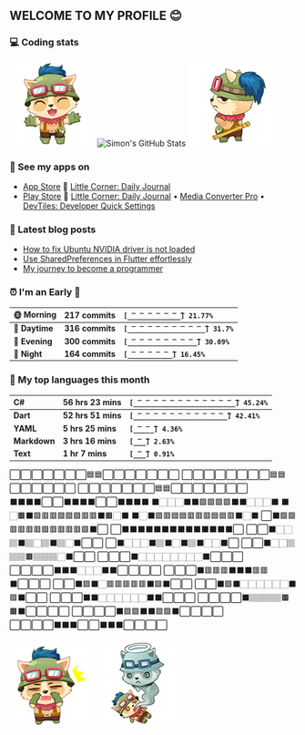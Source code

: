 ## WELCOME TO MY PROFILE 😊

### 💻 Coding stats

![](https://raw.githubusercontent.com/simonpham/simonpham/master/assets/images/5kiur.gif) ![Simon's GitHub Stats](https://github-readme-stats-obu2qdcs2.vercel.app/api?username=simonpham) ![](https://raw.githubusercontent.com/simonpham/simonpham/master/assets/images/6kiur.gif)

### 📱 See my apps on

- [App Store](https://apps.apple.com/ge/developer/cuong-pham/id1633011944) 🍎 [Little Corner: Daily Journal](https://apps.apple.com/ge/app/little-corner-daily-journal/id1633011942)
- [Play Store](https://play.google.com/store/apps/dev?id=8748015601074315583) 🤖 [Little Corner: Daily Journal](https://play.google.com/store/apps/details?id=com.github.simonpham.littlecorner) • [Media Converter Pro](https://play.google.com/store/apps/details?id=com.github.khangnt.mcp) • [DevTiles: Developer Quick Settings](https://play.google.com/store/apps/details?id=com.github.simonpham.devtiles)

### 📘 Latest blog posts

<!-- BLOG-POST-LIST:START -->
- [How to fix Ubuntu NVIDIA driver is not loaded](https://simondev.medium.com/how-to-fix-ubuntu-nvidia-driver-is-not-loaded-779713f94989?source=rss-211d7b4ab874------2)
- [Use SharedPreferences in Flutter effortlessly](https://simondev.medium.com/use-sharedpreferences-in-flutter-effortlessly-835bba8f7418?source=rss-211d7b4ab874------2)
- [My journey to become a programmer](https://simondev.medium.com/my-journey-to-become-a-programmer-107bc14fd8e8?source=rss-211d7b4ab874------2)
<!-- BLOG-POST-LIST:END -->

<!--START_SECTION:waka-->
### ⏰ I'm an Early 🐤


|**🌞 Morning**|**217 commits**|**`[̲̅_̲̅_̲̅_̲̅_̲̅_̲̅_̲̅] 21.77%`**| 
|:-|:-|:-| 
|**🌆 Daytime**|**316 commits**|**`[̲̅_̲̅_̲̅_̲̅_̲̅_̲̅_̲̅_̲̅_̲̅_̲̅] 31.7%`**| 
|**🌃 Evening**|**300 commits**|**`[̲̅_̲̅_̲̅_̲̅_̲̅_̲̅_̲̅_̲̅_̲̅] 30.09%`**| 
|**🌙 Night**|**164 commits**|**`[̲̅_̲̅_̲̅_̲̅_̲̅_̲̅] 16.45%`**|



### 💬  My top languages this month 


|**C#**|**56 hrs 23 mins**|**`[̲̅_̲̅_̲̅_̲̅_̲̅_̲̅_̲̅_̲̅_̲̅_̲̅_̲̅_̲̅_̲̅] 45.24%`**| 
|:-|:-|:-| 
|**Dart**|**52 hrs 51 mins**|**`[̲̅_̲̅_̲̅_̲̅_̲̅_̲̅_̲̅_̲̅_̲̅_̲̅_̲̅_̲̅] 42.41%`**| 
|**YAML**|**5 hrs 25 mins**|**`[̲̅_̲̅_̲̅] 4.36%`**| 
|**Markdown**|**3 hrs 16 mins**|**`[̲̅_̲̅] 2.63%`**| 
|**Text**|**1 hr 7 mins**|**`[̲̅_̲̅] 0.91%`**|




<!--END_SECTION:waka-->

⬜⬜⬜⬜⬜⬜⬜🟦🟦⬜⬜⬜⬜⬜⬜⬜
⬜⬜⬜⬜⬜⬜⬜⬜🟦🟦⬜⬜⬜⬜⬜⬜
⬜⬜⬜⬜⬜⬜⬜🟦🟦⬜⬜⬜⬜⬜⬜⬜
⬛⬛⬛⬛⬜⬜⬛⬛⬛⬛⬜⬜⬛⬛⬛⬛
⬛🏻🏻🏻⬛⬛🟩🟩🟩🟩⬛⬛🏻🏻🏻⬛
⬛🏻🟫⬛🟩🟥🟥🟩🟩🟩🟥🟥⬛🟫🏻⬛
⬛🏻⬛🟩🟥🟦🟦🟥🟥🟥🟦🟦🟥⬛🏻⬛
⬜⬛🟩🟩🟥🟥🟥🟥🟩🟥🟥🟥🟥🟩⬛⬜
⬜⬛⬛⬛⬛⬛⬛⬛⬛⬛⬛⬛⬛⬛⬛⬜
⬜⬜⬛🏻🏻🏽⬛🏽🏻🏽⬛🏽🏻⬛⬜⬜
⬜⬛🏻🏻🏻⬛🏽⬛🏻⬛🏽⬛🏻🏻⬛⬜
⬜⬜⬛🏻🏻🏽🏽🏽🟫🏽🏽🏽🏻⬛⬜⬜
⬜⬜⬜⬛🏻🏻🏻🏻🏻🏻🏻🏻⬛⬜⬜⬜
⬜⬜⬜⬜⬛⬛⬛🏻🏻🏻⬛⬛⬜⬜⬜⬜
⬜⬜⬜⬛🟥🟥🟥⬛⬛⬛🟥🟥⬛⬜⬜⬜
⬜⬜⬛🟩⬛🏻🟥🟥🟥🟥🟥⬛🟩⬛⬜⬜
⬜⬜⬛🟩⬛🏻🏻🏻🏻🏻🏻⬛🟩⬛⬜⬜
⬜⬜⬜⬛⬛🏻🏻🏻🏻🏻🏻⬛⬛⬜⬜⬜
⬜⬜⬜⬜⬛🏽🏽🏽🏽🟫🟫⬛⬜⬜⬜⬜
⬜⬜⬜⬜⬛🟩🟩⬛⬛🟩🟩⬛⬜⬜⬜⬜
⬜⬜⬜⬜⬛⬛⬛⬜⬜⬛⬛⬛⬜⬜⬜⬜

![](https://raw.githubusercontent.com/simonpham/simonpham/master/assets/images/20kiur.gif) ![](https://raw.githubusercontent.com/simonpham/simonpham/master/assets/images/9kiur.gif)

